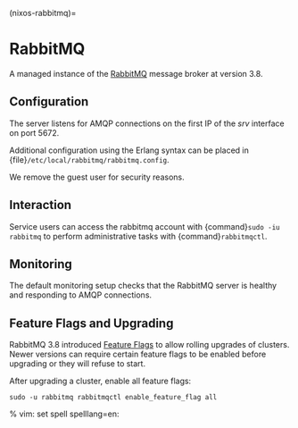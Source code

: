 (nixos-rabbitmq)=

# RabbitMQ

A managed instance of the [RabbitMQ](http://rabbitmq.com) message broker at version 3.8.

## Configuration

The server listens for AMQP connections on the first IP of the *srv* interface on port 5672.

Additional configuration using the Erlang syntax can be placed in
{file}`/etc/local/rabbitmq/rabbitmq.config`.

We remove the guest user for security reasons.

## Interaction

Service users can access the rabbitmq account with {command}`sudo -iu rabbitmq`
to perform administrative tasks with {command}`rabbitmqctl`.

## Monitoring

The default monitoring setup checks that the RabbitMQ server is healthy and responding to AMQP connections.

## Feature Flags and Upgrading

RabbitMQ 3.8 introduced [Feature Flags](https://www.rabbitmq.com/feature-flags.html)
to allow rolling upgrades of clusters. Newer versions can require certain
feature flags to be enabled before upgrading or they will refuse to start.

After upgrading a cluster, enable all feature flags:

```shell
sudo -u rabbitmq rabbitmqctl enable_feature_flag all
```

% vim: set spell spelllang=en:
